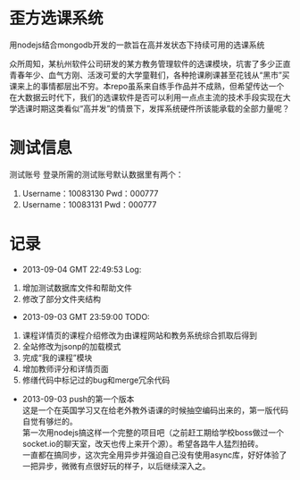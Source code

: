 歪方选课系统
============================
用nodejs结合mongodb开发的一款旨在高并发状态下持续可用的选课系统  
  
众所周知，某杭州软件公司研发的某方教务管理软件的选课模块，坑害了多少正直青春年少、血气方刚、活泼可爱的大学童鞋们，各种抢课刷课甚至花钱从“黑市”买课来上的事情都层出不穷。本repo虽系来自练手作品并不成熟，但希望传达一个在大数据云时代下，我们的选课软件是否可以利用一点点主流的技术手段实现在大学选课时期这类看似“高并发”的情景下，发挥系统硬件所该能承载的全部力量呢？  
  
测试信息
============================
测试账号
登录所需的测试账号默认数据里有两个：
 1. Username：10083130 Pwd：000777
 2. Username：10083131 Pwd：000777
  
记录
============================
* 2013-09-04 GMT 22:49:53
Log:
 1. 增加测试数据库文件和帮助文件
 2. 修改了部分文件夹结构
  
* 2013-09-03 GMT 23:59:00
TODO:
 1. 课程详情页的课程介绍修改为由课程网站和教务系统综合抓取后得到  
 2. 全站修改为jsonp的加载模式
 3. 完成“我的课程”模块
 4. 增加教师评分和详情页面
 5. 修缮代码中标记过的bug和merge冗余代码
  
* 2013-09-03 push的第一个版本  
这是一个在英国学习又在给老外教外语课的时候抽空编码出来的，第一版代码自觉有够烂的。<br />
第一次用nodejs搞这样一个完整的项目吧（之前赶工期给学校boss做过一个socket.io的聊天室，改天也传上来开个源）。希望各路牛人猛烈拍砖。<br />
一直都在搞同步，这次完全用异步并强迫自己没有使用async库，好好体验了一把异步，微微有点很好玩的样子，以后继续深入之。<br />


